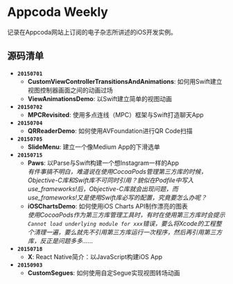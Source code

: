 # Appcoda Weekly
记录在Appcoda网站上订阅的电子杂志所讲述的iOS开发实例。

## 源码清单
* **`20150701`**
    * **CustomViewControllerTransitionsAndAnimations**: 如何用Swift建立视图控制器画面之间的动画过场
    * **ViewAnimationsDemo**: 以Swift建立简单的视图动画
* **`20150702`**
    * **MPCRevisited**: 使用多点连线（MPC）框架与Swift打造聊天App
* **`20150704`**
    * **QRReaderDemo**: 如何使用AVFoundation进行QR Code扫描
* **`20150705`**
    * **SlideMenu**: 建立一个像Medium App的下滑选单
* **`20150715`** 
    * **Paws**: 以Parse与Swift构建一个想Instagram一样的App<br>
      _有件事搞不明白，难道说在使用CocoaPods管理第三方库的时候，Objective-C库和Swift库不可同时引用？貌似在Podfile中写入use\_frameworks!后，Objective-C库就会出现问题，而use\_frameworks!又是使用Swift库必写的配置，究竟要怎么办呢？_
    * **iOSChartsDemo**: 如何使用iOS Charts API制作漂亮的图表<br>
      _使用CocoaPods作为第三方库管理工具时，有时在使用第三方库时会提示`Cannot load underlying module for xxx`错误，要么将Xcode的工程整个清理一遍，要么就先不引用第三方库运行一次程序，然后再引用第三方库，反正是问题多多……_
* **`20150718`**
    * **X**: React Native简介：以JavaScript构建iOS App
* **`20150903`**
    * **CustomSegues**: 如何使用自定Segue实现视图转场动画